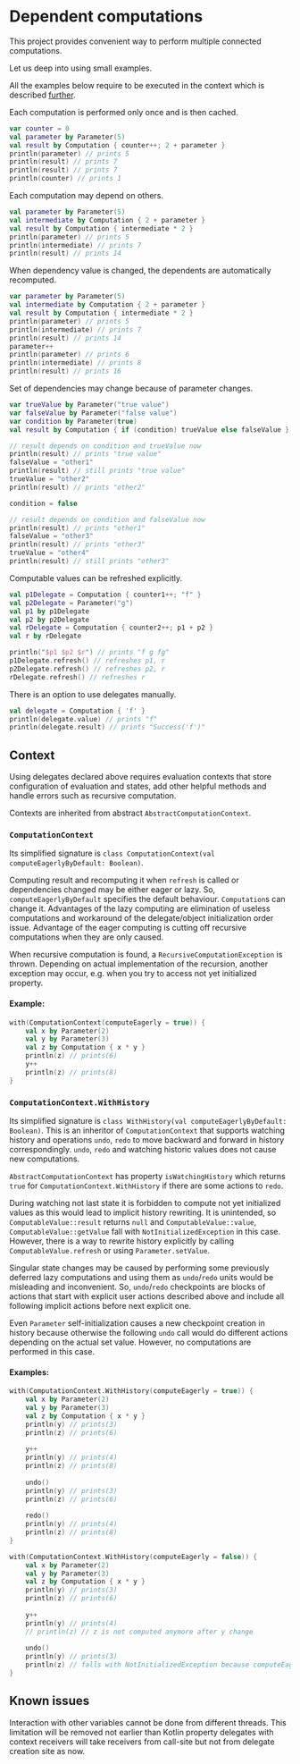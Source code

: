# Dependent computations

This project provides convenient way to perform multiple connected computations.

Let us deep into using small examples.

All the examples below require to be executed in the context which is described [further](#context).

Each computation is performed only once and is then cached.
```kotlin
var counter = 0
val parameter by Parameter(5)
val result by Computation { counter++; 2 + parameter }
println(parameter) // prints 5
println(result) // prints 7
println(result) // prints 7
println(counter) // prints 1
```

Each computation may depend on others.
```kotlin
val parameter by Parameter(5)
val intermediate by Computation { 2 + parameter }
val result by Computation { intermediate * 2 }
println(parameter) // prints 5
println(intermediate) // prints 7
println(result) // prints 14
```

When dependency value is changed, the dependents are automatically recomputed.
```kotlin
var parameter by Parameter(5)
val intermediate by Computation { 2 + parameter }
val result by Computation { intermediate * 2 }
println(parameter) // prints 5
println(intermediate) // prints 7
println(result) // prints 14
parameter++
println(parameter) // prints 6
println(intermediate) // prints 8
println(result) // prints 16
```

Set of dependencies may change because of parameter changes.
```kotlin
var trueValue by Parameter("true value")
var falseValue by Parameter("false value")
var condition by Parameter(true)
val result by Computation { if (condition) trueValue else falseValue }

// result depends on condition and trueValue now
println(result) // prints "true value"
falseValue = "other1"
println(result) // still prints "true value"
trueValue = "other2"
println(result) // prints "other2"

condition = false

// result depends on condition and falseValue now
println(result) // prints "other1"
falseValue = "other3"
println(result) // prints "other3"
trueValue = "other4"
println(result) // still prints "other3"
```

Computable values can be refreshed explicitly.
```kotlin
val p1Delegate = Computation { counter1++; "f" }
val p2Delegate = Parameter("g")
val p1 by p1Delegate
val p2 by p2Delegate
val rDelegate = Computation { counter2++; p1 + p2 }
val r by rDelegate

println("$p1 $p2 $r") // prints "f g fg"
p1Delegate.refresh() // refreshes p1, r
p2Delegate.refresh() // refreshes p2, r
rDelegate.refresh() // refreshes r
```

There is an option to use delegates manually.
```kotlin
val delegate = Computation { 'f' }
println(delegate.value) // prints "f"
println(delegate.result) // prints "Success('f')"
```

## Context

Using delegates declared above requires evaluation contexts that store configuration of evaluation and states, add other helpful methods and handle errors such as recursive computation.

Contexts are inherited from abstract `AbstractComputationContext`.

### `ComputationContext`

Its simplified signature is
`class ComputationContext(val computeEagerlyByDefault: Boolean)`.

Computing result and recomputing it when `refresh` is called or dependencies changed may be either eager or lazy. So, `computeEagerlyByDefault` specifies the default behaviour. `Computation`s can change it. Advantages of the lazy computing are elimination of useless computations and workaround of the delegate/object initialization order issue. Advantage of the eager computing is cutting off recursive computations when they are only caused.

When recursive computation is found, a `RecursiveComputationException` is thrown. Depending on actual implementation of the recursion, another exception may occur, e.g. when you try to access not yet initialized property.

#### Example:

```kotlin
with(ComputationContext(computeEagerly = true)) {
    val x by Parameter(2)
    val y by Parameter(3)
    val z by Computation { x * y }
    println(z) // prints(6)
    y++
    println(z) // prints(8)
}
```

### `ComputationContext.WithHistory`

Its simplified signature is
`class WithHistory(val computeEagerlyByDefault: Boolean)`. This is an inheritor of `ComputationContext` that supports watching history and operations `undo`, `redo` to move backward and forward in history correspondingly. `undo`, `redo` and watching historic values does not cause new computations.

`AbstractComputationContext` has property `isWatchingHistory` which returns `true` for `ComputationContext.WithHistory` if there are some actions to `redo`.

During watching not last state it is forbidden to compute not yet initialized values as this would lead to implicit history rewriting. It is unintended, so `ComputableValue::result` returns `null` and
`ComputableValue::value`, `ComputableValue::getValue` fall with `NotInitializedException` in this case.
However, there is a way to rewrite history explicitly by calling `ComputableValue.refresh` or using `Parameter.setValue`.

Singular state changes may be caused by performing some previously deferred lazy computations and using them as `undo`/`redo` units would be misleading and inconvenient. So, `undo`/`redo` checkpoints are blocks of actions that start with explicit user actions described above and include all following implicit actions before next explicit one.

Even `Parameter` self-initialization causes a new checkpoint creation in history because otherwise the following `undo` call would do different actions depending on the actual set value. However, no computations are performed in this case.

#### Examples:

```kotlin
with(ComputationContext.WithHistory(computeEagerly = true)) {
    val x by Parameter(2)
    val y by Parameter(3)
    val z by Computation { x * y }
    println(y) // prints(3)
    println(z) // prints(6)
    
    y++
    println(y) // prints(4)
    println(z) // prints(8)
    
    undo()
    println(y) // prints(3)
    println(z) // prints(6)
    
    redo()
    println(y) // prints(4)
    println(z) // prints(8)
}
```

```kotlin
with(ComputationContext.WithHistory(computeEagerly = false)) {
    val x by Parameter(2)
    val y by Parameter(3)
    val z by Computation { x * y }
    println(y) // prints(3)
    println(z) // prints(6)
    
    y++
    println(y) // prints(4)
    // println(z) // z is not computed anymore after y change
    
    undo()
    println(y) // prints(3)
    println(z) // falls with NotInitializedException because computeEagerly is false
}
```

## Known issues

Interaction with other variables cannot be done from different threads. This limitation will be removed not earlier than Kotlin property delegates with context receivers will take receivers from call-site but not from delegate creation site as now.
